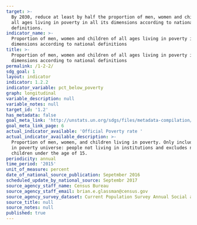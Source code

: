 ```yaml
---
target: >-
  By 2030, reduce at least by half the proportion of men, women and children of
  all ages living in poverty in all its dimensions according to national
  definitions.
indicator_name: >-
  Proportion of men, women and children of all ages living in poverty in all its
  dimensions according to national definitions
title: >-
  Proportion of men, women and children of all ages living in poverty in all its
  dimensions according to national definitions
permalink: /1-2-2/
sdg_goal: 1
layout: indicator
indicator: 1.2.2
indicator_variable: pct_below_poverty
graph: longitudinal
variable_description: null
variable_notes: null
target_id: '1.2'
has_metadata: false
goal_meta_link: 'http://unstats.un.org/sdgs/files/metadata-compilation/Metadata-Goal-1.pdf'
goal_meta_link_page: 6
actual_indicator_available: 'Official Poverty rate '
actual_indicator_available_description: >-
  Proportion of men, women, and children living in poverty. Only includes people
  in poverty universe: people not living in institutions and excludes nonrelated
  children under the age of 15.
periodicity: annual
time_period: '2015'
unit_of_measure: percent
date_of_national_source_publication: Sepetmber 2016
scheduled_update_by_national_source: Septembr 2017
source_agency_staff_name: Census Bureau
source_agency_staff_email: brian.e.glassman@census.gov
source_agency_survey_dataset: Current Population Survey Annual Social and Economic Supplement
source_title: null
source_notes: null
published: true
---
```

